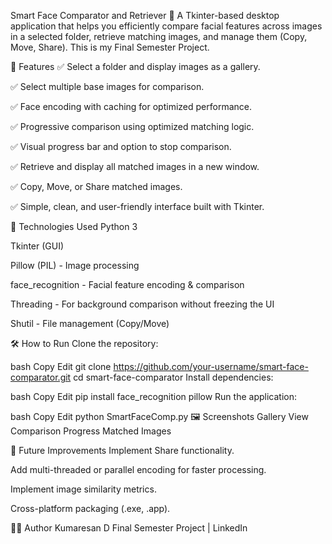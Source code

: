 Smart Face Comparator and Retriever 🎯
A Tkinter-based desktop application that helps you efficiently compare facial features across images in a selected folder, retrieve matching images, and manage them (Copy, Move, Share).
This is my Final Semester Project.

🚀 Features
✅ Select a folder and display images as a gallery.

✅ Select multiple base images for comparison.

✅ Face encoding with caching for optimized performance.

✅ Progressive comparison using optimized matching logic.

✅ Visual progress bar and option to stop comparison.

✅ Retrieve and display all matched images in a new window.

✅ Copy, Move, or Share matched images.

✅ Simple, clean, and user-friendly interface built with Tkinter.

📸 Technologies Used
Python 3

Tkinter (GUI)

Pillow (PIL) - Image processing

face_recognition - Facial feature encoding & comparison

Threading - For background comparison without freezing the UI

Shutil - File management (Copy/Move)

🛠 How to Run
Clone the repository:

bash
Copy
Edit
git clone https://github.com/your-username/smart-face-comparator.git
cd smart-face-comparator
Install dependencies:

bash
Copy
Edit
pip install face_recognition pillow
Run the application:

bash
Copy
Edit
python SmartFaceComp.py
🖼️ Screenshots
Gallery View	Comparison Progress	Matched Images

📌 Future Improvements
Implement Share functionality.

Add multi-threaded or parallel encoding for faster processing.

Implement image similarity metrics.

Cross-platform packaging (.exe, .app).

👨‍🎓 Author
Kumaresan D
Final Semester Project | LinkedIn








